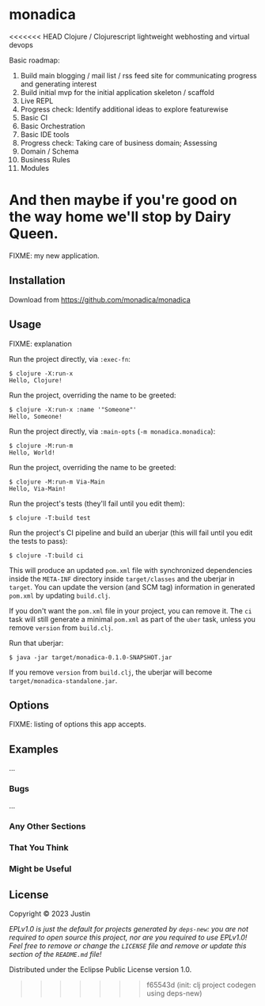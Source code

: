 # monadica
<<<<<<< HEAD
Clojure / Clojurescript lightweight webhosting and virtual devops


Basic roadmap:
1. Build main blogging / mail list / rss feed site for communicating progress and generating interest
2. Build initial mvp for the initial application skeleton / scaffold
3. Live REPL
4. Progress check: Identify additional ideas to explore featurewise
5. Basic CI 
6. Basic Orchestration
7. Basic IDE tools
8. Progress check: Taking care of business domain; Assessing
9. Domain / Schema
10. Business Rules
11. Modules

And then maybe if you're good on the way home we'll stop by Dairy Queen.
=======

FIXME: my new application.

## Installation

Download from https://github.com/monadica/monadica

## Usage

FIXME: explanation

Run the project directly, via `:exec-fn`:

    $ clojure -X:run-x
    Hello, Clojure!

Run the project, overriding the name to be greeted:

    $ clojure -X:run-x :name '"Someone"'
    Hello, Someone!

Run the project directly, via `:main-opts` (`-m monadica.monadica`):

    $ clojure -M:run-m
    Hello, World!

Run the project, overriding the name to be greeted:

    $ clojure -M:run-m Via-Main
    Hello, Via-Main!

Run the project's tests (they'll fail until you edit them):

    $ clojure -T:build test

Run the project's CI pipeline and build an uberjar (this will fail until you edit the tests to pass):

    $ clojure -T:build ci

This will produce an updated `pom.xml` file with synchronized dependencies inside the `META-INF`
directory inside `target/classes` and the uberjar in `target`. You can update the version (and SCM tag)
information in generated `pom.xml` by updating `build.clj`.

If you don't want the `pom.xml` file in your project, you can remove it. The `ci` task will
still generate a minimal `pom.xml` as part of the `uber` task, unless you remove `version`
from `build.clj`.

Run that uberjar:

    $ java -jar target/monadica-0.1.0-SNAPSHOT.jar

If you remove `version` from `build.clj`, the uberjar will become `target/monadica-standalone.jar`.

## Options

FIXME: listing of options this app accepts.

## Examples

...

### Bugs

...

### Any Other Sections
### That You Think
### Might be Useful

## License

Copyright © 2023 Justin

_EPLv1.0 is just the default for projects generated by `deps-new`: you are not_
_required to open source this project, nor are you required to use EPLv1.0!_
_Feel free to remove or change the `LICENSE` file and remove or update this_
_section of the `README.md` file!_

Distributed under the Eclipse Public License version 1.0.
>>>>>>> f65543d (init: clj project codegen using deps-new)
